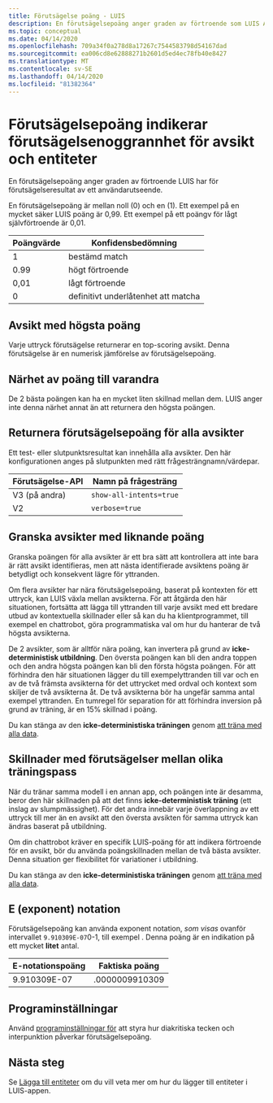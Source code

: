 ```yaml
---
title: Förutsägelse poäng - LUIS
description: En förutsägelsepoäng anger graden av förtroende som LUIS API-tjänsten har för förutsägelseresultat, baserat på ett användarutseende.
ms.topic: conceptual
ms.date: 04/14/2020
ms.openlocfilehash: 709a34f0a278d8a17267c7544583798d54167dad
ms.sourcegitcommit: ea006cd8e62888271b2601d5ed4ec78fb40e8427
ms.translationtype: MT
ms.contentlocale: sv-SE
ms.lasthandoff: 04/14/2020
ms.locfileid: "81382364"
---
```

# <a name="prediction-scores-indicate-prediction-accuracy-for-intent-and-entities"></a>Förutsägelsepoäng indikerar förutsägelsenoggrannhet för avsikt och entiteter

En förutsägelsepoäng anger graden av förtroende LUIS har för förutsägelseresultat av ett användarutseende.

En förutsägelsepoäng är mellan noll (0) och en (1). Ett exempel på en mycket säker LUIS poäng är 0,99. Ett exempel på ett poängv för lågt självförtroende är 0,01.

|Poängvärde|Konfidensbedömning|
|--|--|
|1|bestämd match|
|0.99|högt förtroende|
|0,01|lågt förtroende|
|0|definitivt underlåtenhet att matcha|

## <a name="top-scoring-intent"></a>Avsikt med högsta poäng

Varje uttryck förutsägelse returnerar en top-scoring avsikt. Denna förutsägelse är en numerisk jämförelse av förutsägelsepoäng.

## <a name="proximity-of-scores-to-each-other"></a>Närhet av poäng till varandra

De 2 bästa poängen kan ha en mycket liten skillnad mellan dem. LUIS anger inte denna närhet annat än att returnera den högsta poängen.

## <a name="return-prediction-score-for-all-intents"></a>Returnera förutsägelsepoäng för alla avsikter

Ett test- eller slutpunktsresultat kan innehålla alla avsikter. Den här konfigurationen anges på slutpunkten med rätt frågesträngnamn/värdepar.

|Förutsägelse-API|Namn på frågesträng|
|--|--|
|V3 (på andra)|`show-all-intents=true`|
|V2|`verbose=true`|

## <a name="review-intents-with-similar-scores"></a>Granska avsikter med liknande poäng

Granska poängen för alla avsikter är ett bra sätt att kontrollera att inte bara är rätt avsikt identifieras, men att nästa identifierade avsiktens poäng är betydligt och konsekvent lägre för yttranden.

Om flera avsikter har nära förutsägelsepoäng, baserat på kontexten för ett uttryck, kan LUIS växla mellan avsikterna. För att åtgärda den här situationen, fortsätta att lägga till yttranden till varje avsikt med ett bredare utbud av kontextuella skillnader eller så kan du ha klientprogrammet, till exempel en chattrobot, göra programmatiska val om hur du hanterar de två högsta avsikterna.

De 2 avsikter, som är alltför nära poäng, kan invertera på grund av **icke-deterministisk utbildning**. Den översta poängen kan bli den andra toppen och den andra högsta poängen kan bli den första högsta poängen. För att förhindra den här situationen lägger du till exempelyttranden till var och en av de två främsta avsikterna för det uttrycket med ordval och kontext som skiljer de två avsikterna åt. De två avsikterna bör ha ungefär samma antal exempel yttranden. En tumregel för separation för att förhindra inversion på grund av träning, är en 15% skillnad i poäng.

Du kan stänga av den **icke-deterministiska träningen** genom [att träna med alla data](luis-how-to-train.md#train-with-all-data).

## <a name="differences-with-predictions-between-different-training-sessions"></a>Skillnader med förutsägelser mellan olika träningspass

När du tränar samma modell i en annan app, och poängen inte är desamma, beror den här skillnaden på att det finns **icke-deterministisk träning** (ett inslag av slumpmässighet). För det andra innebär varje överlappning av ett uttryck till mer än en avsikt att den översta avsikten för samma uttryck kan ändras baserat på utbildning.

Om din chattrobot kräver en specifik LUIS-poäng för att indikera förtroende för en avsikt, bör du använda poängskillnaden mellan de två bästa avsikter. Denna situation ger flexibilitet för variationer i utbildning.

Du kan stänga av den **icke-deterministiska träningen** genom [att träna med alla data](luis-how-to-train.md#train-with-all-data).

## <a name="e-exponent-notation"></a>E (exponent) notation

Förutsägelsepoäng kan använda exponent notation, _som visas_ ovanför intervallet `9.910309E-07`0-1, till exempel . Denna poäng är en indikation på ett mycket **litet** antal.

|E-notationspoäng |Faktiska poäng|
|--|--|
|9.910309E-07|.0000009910309|

<a name="punctuation"></a>

## <a name="application-settings"></a>Programinställningar

Använd [programinställningar för](luis-reference-application-settings.md) att styra hur diakritiska tecken och interpunktion påverkar förutsägelsepoäng.

## <a name="next-steps"></a>Nästa steg

Se [Lägga till entiteter](luis-how-to-add-entities.md) om du vill veta mer om hur du lägger till entiteter i LUIS-appen.
